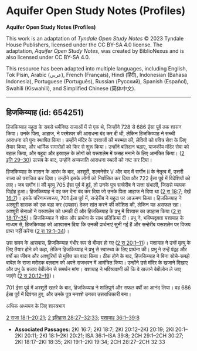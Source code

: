# Aquifer Open Study Notes (Profiles)

**Aquifer Open Study Notes (Profiles)**

This work is an adaptation of *Tyndale Open Study Notes* © 2023 Tyndale House Publishers, licensed under the CC BY\-SA 4\.0 license. The adaptation, *Aquifer Open Study Notes*, was created by BiblioNexus and is also licensed under CC BY\-SA 4\.0\.

This resource has been adapted into multiple languages, including English, Tok Pisin, Arabic (عربي), French (Français), Hindi (हिंदी), Indonesian (Bahasa Indonesia), Portuguese (Português), Russian (Русский), Spanish (Español), Swahili (Kiswahili), and Simplified Chinese (简体中文).



--------------------------------

## हिजकिय्याह (id: 654251)

हिजकिय्याह यहूदा के सबसे धर्मनिष्ठ राजाओं में से एक थे, जिन्होंने 728 से 686 ईसा पूर्व तक शासन किया। उनके पिता, आहाज, ने परमेश्वर की आराधना बंद कर दी थी, लेकिन हिजकिय्याह ने सच्ची आराधना को पुनः स्थापित किया। उन्होंने मंदिर के दरवाजों की मरम्मत की, लेवियों को पवित्र सेवा के लिए तैयार किया, और धार्मिक समारोहों को फिर से शुरू किया। उन्होंने बलिदान चढ़ाए, याजकीय मंदिर सेवा को बहाल किया, और यहूदा और इस्राएल के लोगों को यरूशलेम में फसह मनाने के लिए आमंत्रित किया। ([2 इति 29–30](https://ref.ly/2Chr29:1-2Chr30:27)) उत्सव के बाद, उन्होंने अन्यजाति आराधना स्थलों को नष्ट कर दिया।

हिजकिय्याह के शासन के आरंभ के बाद, अश्शूरी, शल्मनेसेर V और बाद में सर्गोन II के नेतृत्व में, उत्तरी राज्य को पराजित कर दिया। उन्होंने इसके लोगों को निर्वासित कर दिया और 722 ईसा पूर्व में विदेशियों को लाए। जब सर्गोन II की मृत्यु 705 ईसा पूर्व में हुई, तो उनके पुत्र सन्हेरीब ने सत्ता संभाली, जिससे व्यापक विद्रोह हुआ। हिजकिय्याह ने वह कर देना बंद कर दिया जो उनके पिता आहाज ने दिया था ([2 रा 18:7](https://ref.ly/2Kgs18:7); देखें [16:7](https://ref.ly/2Kgs16:7))। इसके परिणामस्वरूप, 701 ईसा पूर्व में, सन्हेरीब ने यहूदा पर आक्रमण किया। हिजकिय्याह ने अश्शूरी शासक को एक बड़ा कर (उपहार) देकर शांत करने की कोशिश की, लेकिन यह असफल रहा। अश्शूरी सेनाओं ने यरूशलेम को धमकी दी और हिजकिय्याह के प्रभु में विश्वास का उपहास किया ([2 रा 18:17–35](https://ref.ly/2Kgs18:17-2Kgs18:35))। हिजकिय्याह ने शोक और प्रार्थना के साथ प्रतिक्रिया दी। प्रभु ने, भविष्यद्वक्ता यशायाह के माध्यम से, हिजकिय्याह को आश्वासन दिया कि उनकी प्रार्थनाएं सुनी गई हैं और सन्हेरीब यरूशलेम पर विजय प्राप्त नहीं करेगा ([2 रा 19:1–34](https://ref.ly/2Kgs19:1-2Kgs19:34))।

उस समय के आसपास, हिजकिय्याह गंभीर रूप से बीमार हो गए ([2 रा 20:1–11](https://ref.ly/2Kgs20:1-2Kgs20:11))। यशायाह ने उन्हें मृत्यु के लिए तैयार होने को कहा, लेकिन हिजकिय्याह ने प्रभु से स्वास्थ्य के लिए प्रार्थना की। प्रभु ने उन्हें पंद्रह और वर्षों का जीवन और अश्शूरियों से मुक्ति का वादा किया। ठीक होने के बाद, हिजकिय्याह ने बिना सोचे\-समझे बाबेल के राजा मरोदक बलदान को अपने राजभवन में आमंत्रित किया। उन्होंने उसे मंदिर के खजाने दिखाए और प्रभु के बजाय बेबीलोन से समर्थन मांगा। यशायाह ने भविष्यवाणी की कि वे खजाने बेबीलोन ले जाए जाएंगे ([2 रा 20:12–19](https://ref.ly/2Kgs20:12-2Kgs20:19))।

701 ईसा पूर्व में अश्शूरी खतरे के बाद, हिजकिय्याह ने शांतिपूर्ण और सफल वर्षों का आनंद लिया। वह 686 ईसा पूर्व में दिवंगत हुए, और उनके पुत्र मनश्शे उनका उत्तराधिकारी बना।

अधिक अध्ययन के लिए शास्त्रभाग

[2 राजा 18:1–20:21](https://ref.ly/2Kgs18:1-2Kgs20:21); [2 इतिहास 28:27–32:33](https://ref.ly/2Chr28:27-2Chr32:33); [यशायाह 36:1–39:8](https://ref.ly/Isa36:1-Isa39:8)

* **Associated Passages:** 2KI 16:7; 2KI 18:7; 2KI 20:12–2KI 20:19; 2KI 20:1–2KI 20:11; 2KI 18:1–2KI 20:21; ISA 36:1–ISA 39:8; 2CH 29:1–2CH 30:27; 2KI 18:17–2KI 18:35; 2KI 19:1–2KI 19:34; 2CH 28:27–2CH 32:33

